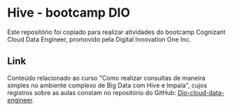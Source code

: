 # Hive - bootcamp DIO
Este repositório foi copiado para realizar atividades do bootcamp Cognizant Cloud Data Engineer, promovido pela Digital Innovation One Inc. 

## Link
Conteúdo relacionado ao curso "Como realizar consultas de maneira simples no ambiente complexo de Big Data com Hive e Impala", cujos registros sobre as aulas constam no repositório do GitHub: [Dio-cloud-data-engineer](https://github.com/rosacarla/DIO-cloud-data-engineer).
